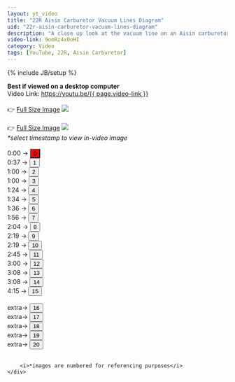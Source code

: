 ```yaml
---
layout: yt_video
title: "22R Aisin Carburetor Vacuum Lines Diagram"
uid: "22r-aisin-carburetor-vacuum-lines-diagram"
description: "A close up look at the vacuum line on an Aisin carburetor from a 22R engine."
video-link: 9omRz4x0oHI
category: Video
tags: [YouTube, 22R, Aisin Carburetor]
---
```

{% include JB/setup %}
<div id="content" class="row">
	<div class="col-xs-12 col-md-9 col-lg-9">
		<b>Best if viewed on a desktop computer</b>
		<br/>
		Video Link: 
        <a href="https://youtu.be/{{ page.video-link }}" >
      		https://youtu.be/{{ page.video-link }}
      	</a>
      	<br/>
      	<br/>
		👉 <a id="img-link" target="_blank" href="{{ BASE_PATH }}/assets/custom-img/0.png">Full Size Image</a>
		<img id="img" src="{{ BASE_PATH }}/assets/custom-img/0.png">
		<br/>
		<br/>
		👉 <a id="img-real-link" target="_blank" href="{{ BASE_PATH }}/assets/custom-img/real/0.jpg">Full Size Image</a>
		<img id="img-real" src="{{ BASE_PATH }}/assets/custom-img/real/0.jpg">
	</div>
	<div class="col-xs-12 col-md-3 col-lg-3">
		<i>*select timestamp to view in-video image</i>
		<br/>
		<br/>
		0:00 → <button style="background-color: red" id="0" onclick="changeImg(0)">0</button> <br/>
		0:37 → <button id="1" onclick="changeImg(1)">1</button> <br/>
		1:00 → <button id="2" onclick="changeImg(2)">2</button> <br/>
		1:00 → <button id="3" onclick="changeImg(3)">3</button> <br/>
		1:24 → <button id="4" onclick="changeImg(4)">4</button> <br/>
		1:34 → <button id="5" onclick="changeImg(5)">5</button> <br/>
		1:36 → <button id="6" onclick="changeImg(6)">6</button> <br/>
		1:56 → <button id="7" onclick="changeImg(7)">7</button> <br/>
		2:04 → <button id="8" onclick="changeImg(8)">8</button> <br/>
		2:19 → <button id="9" onclick="changeImg(9)">9</button> <br/>
		2:19 → <button id="10" onclick="changeImg(10)">10</button> <br/>
		2:45 → <button id="11" onclick="changeImg(11)">11</button> <br/>
		3:00 → <button id="12" onclick="changeImg(12)">12</button> <br/>
		3:08 → <button id="13" onclick="changeImg(13)">13</button> <br/>
		3:08 → <button id="14" onclick="changeImg(14)">14</button> <br/>
		4:15 → <button id="15" onclick="changeImg(15)">15</button> <br/> <br/>
		extra→ <button id="16" onclick="changeImg(16)">16</button> <br/>
		extra→ <button id="17" onclick="changeImg(17)">17</button> <br/>
		extra→ <button id="18" onclick="changeImg(18)">18</button> <br/>
		extra→ <button id="19" onclick="changeImg(19)">19</button> <br/>
		extra→ <button id="20" onclick="changeImg(20)">20</button> <br/><br/>

		<i>*images are numbered for referencing purposes</i>
	</div>
</div>

<script src="{{ BASE_PATH }}/assets/custom-js/22r.js"></script>

<script data-ad-client="ca-pub-9409668607681174" async src="https://pagead2.googlesyndication.com/pagead/js/adsbygoogle.js"></script>